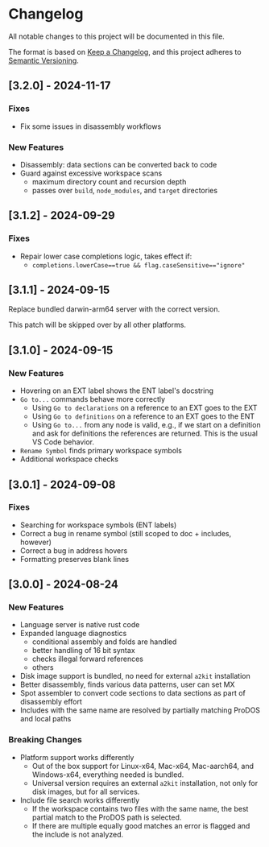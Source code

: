# Changelog

All notable changes to this project will be documented in this file.

The format is based on [Keep a Changelog](https://keepachangelog.com/en/1.1.0/),
and this project adheres to [Semantic Versioning](https://semver.org/spec/v2.0.0.html).

## [3.2.0] - 2024-11-17

### Fixes

* Fix some issues in disassembly workflows

### New Features

* Disassembly: data sections can be converted back to code
* Guard against excessive workspace scans
    - maximum directory count and recursion depth
    - passes over `build`, `node_modules`, and `target` directories

## [3.1.2] - 2024-09-29

### Fixes

* Repair lower case completions logic, takes effect if:
  - `completions.lowerCase==true && flag.caseSensitive=="ignore"`

## [3.1.1] - 2024-09-15

Replace bundled darwin-arm64 server with the correct version.

This patch will be skipped over by all other platforms.

## [3.1.0] - 2024-09-15

### New Features

* Hovering on an EXT label shows the ENT label's docstring
* `Go to...` commands behave more correctly
    - Using `Go to declarations` on a reference to an EXT goes to the EXT
    - Using `Go to definitions` on a reference to an EXT goes to the ENT
    - Using `Go to...` from any node is valid, e.g., if we start on a definition and ask for definitions the references are returned.  This is the usual VS Code behavior.
* `Rename Symbol` finds primary workspace symbols
* Additional workspace checks

## [3.0.1] - 2024-09-08

### Fixes

* Searching for workspace symbols (ENT labels)
* Correct a bug in rename symbol (still scoped to doc + includes, however)
* Correct a bug in address hovers
* Formatting preserves blank lines

## [3.0.0] - 2024-08-24

### New Features

* Language server is native rust code
* Expanded language diagnostics
    - conditional assembly and folds are handled
    - better handling of 16 bit syntax
    - checks illegal forward references
    - others
* Disk image support is bundled, no need for external `a2kit` installation
* Better disassembly, finds various data patterns, user can set MX
* Spot assembler to convert code sections to data sections as part of disassembly effort
* Includes with the same name are resolved by partially matching ProDOS and local paths

### Breaking Changes

* Platform support works differently
    - Out of the box support for Linux-x64, Mac-x64, Mac-aarch64, and Windows-x64, everything needed is bundled.
    - Universal version requires an external `a2kit` installation, not only for disk images, but for all services.
* Include file search works differently
    - If the workspace contains two files with the same name, the best partial match to the ProDOS path is selected.
    - If there are multiple equally good matches an error is flagged and the include is not analyzed.